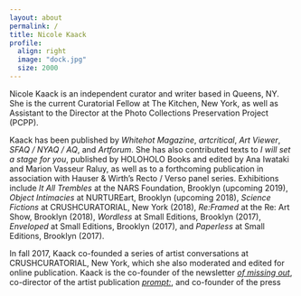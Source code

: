 ```yaml
---
layout: about
permalink: /
title: Nicole Kaack 
profile:
  align: right
  image: "dock.jpg"
  size: 2000
---
```

<p>Nicole Kaack is an independent curator and writer based in Queens, NY. She is the current Curatorial Fellow at The Kitchen, New York, as well as Assistant to the Director at the Photo Collections Preservation Project (PCPP).</p>

<p>Kaack has been published by <i>Whitehot Magazine</i>, <i>artcritical</i>, <i>Art Viewer</i>, <i>SFAQ / NYAQ / AQ</i>, and <i>Artforum</i>. She has also contributed texts to <i>I will set a stage for you</i>, published by HOLOHOLO Books and edited by Ana Iwataki and Marion Vasseur Raluy, as well as to a forthcoming publication in association with Hauser & Wirth’s Recto / Verso panel series. Exhibitions include <i>It All Trembles</i> at the NARS Foundation, Brooklyn (upcoming 2019), <i>Object Intimacies</i> at NURTUREart, Brooklyn (upcoming 2018), <i>Science Fictions</i> at CRUSHCURATORIAL, New York (2018), <i>Re:Framed</i> at the Re: Art Show, Brooklyn (2018), <i>Wordless</i> at Small Editions, Brooklyn (2017), <i>Enveloped</i> at Small Editions, Brooklyn (2017), and <i>Paperless</i> at Small Editions, Brooklyn (2017).</p>

<p>In fall 2017, Kaack co-founded a series of artist conversations at CRUSHCURATORIAL, New York, which she also moderated and edited for online publication. Kaack is the co-founder of the newsletter <a href="https://ofmissingout.wordpress.com/" target="_blank"><i>of missing out</i></a>, co-director of the artist publication <a href="https://cargocollective.com/promptcolon" target="_blank"><i>prompt:</i></a>, and co-founder of the press <a href="http://notnothing.ooo/" target="_blank><i>Blind Carbon</i></a>. She received her BA in art history and visual art from Columbia University and is currently pursuing her MA in art history at Hunter College.</p>

